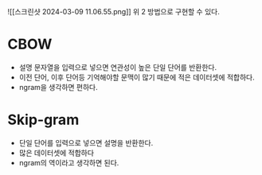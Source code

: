 ![[스크린샷 2024-03-09 11.06.55.png]]
위 2 방법으로 구현할 수 있다.
# CBOW
- 설명 문자열을 입력으로 넣으면 연관성이 높은 단일 단어를 반환한다.
- 이전 단어, 이후 단어등 기억해야할 문맥이 많기 때문에 적은 데이터셋에 적합하다.
- ngram을 생각하면 편하다.
# Skip-gram
- 단일 단어를 입력으로 넣으면 설명을 반환한다.
- 많은 데이터셋에 적합하다
- ngram의 역이라고 생각하면 된다.



